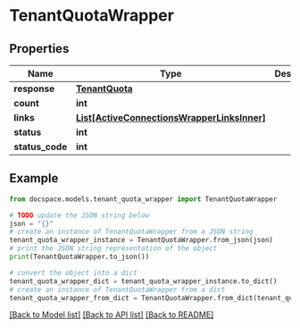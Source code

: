 # TenantQuotaWrapper


## Properties

Name | Type | Description | Notes
------------ | ------------- | ------------- | -------------
**response** | [**TenantQuota**](TenantQuota.md) |  | [optional] 
**count** | **int** |  | [optional] 
**links** | [**List[ActiveConnectionsWrapperLinksInner]**](ActiveConnectionsWrapperLinksInner.md) |  | [optional] 
**status** | **int** |  | [optional] 
**status_code** | **int** |  | [optional] 

## Example

```python
from docspace.models.tenant_quota_wrapper import TenantQuotaWrapper

# TODO update the JSON string below
json = "{}"
# create an instance of TenantQuotaWrapper from a JSON string
tenant_quota_wrapper_instance = TenantQuotaWrapper.from_json(json)
# print the JSON string representation of the object
print(TenantQuotaWrapper.to_json())

# convert the object into a dict
tenant_quota_wrapper_dict = tenant_quota_wrapper_instance.to_dict()
# create an instance of TenantQuotaWrapper from a dict
tenant_quota_wrapper_from_dict = TenantQuotaWrapper.from_dict(tenant_quota_wrapper_dict)
```
[[Back to Model list]](../README.md#documentation-for-models) [[Back to API list]](../README.md#documentation-for-api-endpoints) [[Back to README]](../README.md)


